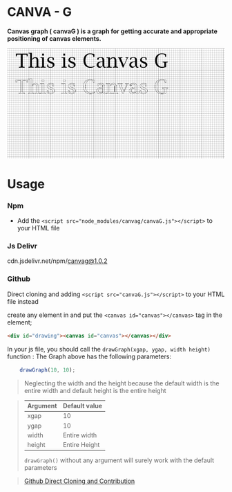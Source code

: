 # CANVA - G

**Canvas graph ( canvaG ) is a graph for getting accurate and appropriate positioning of canvas elements.**


![This is canvas-g](canvas-g.png)

Usage
=====================
### Npm
* Add the `<script src="node_modules/canvag/canvaG.js"></script>` to your HTML file

### Js Delivr
cdn.jsdelivr.net/npm/canvag@1.0.2

### Github
Direct cloning and adding `<script src="canvaG.js"></script>` to your HTML file instead

create any element in and put the `<canvas id="canvas"></canvas>` tag in the element;
```html
<div id="drawing"><canvas id="canvas"></canvas></div>
```

In your js file, you should call the `drawGraph(xgap, ygap, width height)` function : The Graph above has the following parameters:
```js
    drawGraph(10, 10);
```
> Neglecting the width and the height because the default width is the entire width and default height is the entire height


>| Argument | Default value |
>|----------|---------------|
>|xgap|10|
>|ygap|10|
>|width|Entire width|
>|height|Entire Height|
>
>`drawGraph()` without any argument will surely work with the default parameters


>[Github Direct Cloning and Contribution](https://github.com/Qudusayo/CanvaG)